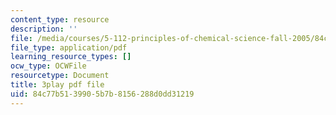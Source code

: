 ```yaml
---
content_type: resource
description: ''
file: /media/courses/5-112-principles-of-chemical-science-fall-2005/84c77b5139905b7b8156288d0dd31219_KUVB9S0QX-I.pdf
file_type: application/pdf
learning_resource_types: []
ocw_type: OCWFile
resourcetype: Document
title: 3play pdf file
uid: 84c77b51-3990-5b7b-8156-288d0dd31219
---
```

